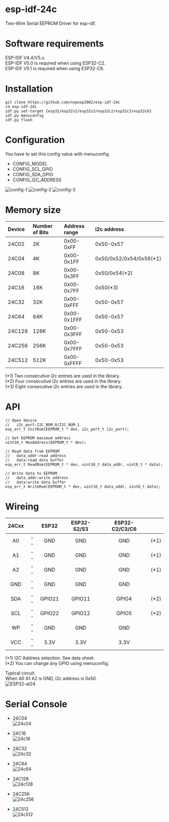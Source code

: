 # esp-idf-24c
Two-Wire Serial EEPROM Driver for esp-idf.   

# Software requirements   
ESP-IDF V4.4/V5.x.   
ESP-IDF V5.0 is required when using ESP32-C2.   
ESP-IDF V5.1 is required when using ESP32-C6.   

# Installation   

```
git clone https://github.com/nopnop2002/esp-idf-24c
cd esp-idf-24c
idf.py set-target {esp32/esp32s2/esp32s3/esp32c2/esp32c3/esp32c6}
idf.py menuconfig
idf.py flash
```


# Configuration   
You have to set this config value with menuconfig.   
- CONFIG_MODEL   
- CONFIG_SCL_GPIO   
- CONFIG_SDA_GPIO   
- CONFIG_I2C_ADDRESS   


![config-1](https://user-images.githubusercontent.com/6020549/79178157-6f166700-7e3f-11ea-9e1a-c8beab040df5.jpg)
![config-2](https://user-images.githubusercontent.com/6020549/79178160-70e02a80-7e3f-11ea-92c2-1c671a090f7b.jpg)
![config-3](https://user-images.githubusercontent.com/6020549/79178166-73428480-7e3f-11ea-8266-ceac32c4e09b.jpg)


# Memory size

|Device|Number of Bits|Address range|i2c address|
|:---|:---|:---|:---|
|24C02|2K|0x00-0xFF|0x50-0x57|
|24C04|4K|0x00-0x1FF|0x50/0x52/0x54/0x56(*1)|
|24C08|8K|0x00-0x3FF|0x50/0x54(*2)|
|24C16|16K|0x00-0x7FF|0x50(*3)|
|24C32|32K|0x00-0xFFF|0x50-0x57|
|24C64|64K|0x00-0x1FFF|0x50-0x57|
|24C128|128K|0x00-0x3FFF|0x50-0x53|
|24C256|256K|0x00-0x7FFF|0x50-0x53|
|24C512|512K|0x00-0xFFFF|0x50-0x53|

(*1) Two consecutive i2c entries are used in the library.   
(*2) Four consecutive i2c entries are used in the library.   
(*3) Eight consecutive i2c entries are used in the library.   


# API
```
// Open device
//   i2c_port:I2C_NUM_0/I2C_NUM_1
esp_err_t InitRom(EEPROM_t * dev, i2c_port_t i2c_port);

// Get EEPROM maximum address
uint16_t MaxAddress(EEPROM_t * dev);

// Read data from EEPROM
//   data_addr:read address
//   data:read data buffer
esp_err_t ReadRom(EEPROM_t * dev, uint16_t data_addr, uint8_t * data);

// Write data to EEPROM
//   data_addr:write address
//   data:write data buffer
esp_err_t WriteRom(EEPROM_t * dev, uint16_t data_addr, uint8_t data);
```


# Wireing  

|24Cxx||ESP32|ESP32-S2/S3|ESP32-C2/C3/C6||
|:-:|:-:|:-:|:-:|:-:|:-:|
|A0|--|GND|GND|GND|(*1)|
|A1|--|GND|GND|GND|(*1)|
|A2|--|GND|GND|GND|(*1)|
|GND|--|GND|GND|GND||
|SDA|--|GPIO21|GPIO11|GPIO4|(*2)|
|SCL|--|GPIO22|GPIO12|GPIO5|(*2)|
|WP|--|GND|GND|GND||
|VCC|--|3.3V|3.3V|3.3V||

(*1) I2C Address selection. See data sheet.   
(*2) You can change any GPIO using menuconfig.   

Typical circuit.   
When A0 A1 A2 is GND, i2c address is 0x50.  
![ESP32-at24](https://user-images.githubusercontent.com/6020549/203323623-46874bef-55e8-4b45-9d64-e1f55d6b7281.jpg)

# Serial Console   

- 24C04   
![24c04](https://user-images.githubusercontent.com/6020549/202889995-937bfd55-f6c7-4c9f-ad44-1d43cd60778a.jpg)

- 24C16   
![24c16](https://user-images.githubusercontent.com/6020549/202889996-2363c924-4f9e-4c81-bdd7-72c59f6d3f02.jpg)

- 24C32   
![24c32](https://user-images.githubusercontent.com/6020549/202890000-16089016-a1ce-48f4-b21c-1604f868329c.jpg)

- 24C64   
![24c64](https://user-images.githubusercontent.com/6020549/202890002-b9f3723d-3e51-4b91-9c28-50cedfc5072f.jpg)

- 24C128   
![24c128](https://user-images.githubusercontent.com/6020549/202890003-40b67add-18ae-424f-84e2-a0c083e33550.jpg)

- 24C256   
![24c256](https://user-images.githubusercontent.com/6020549/202890004-51accadc-c4f0-4d1c-9260-b84bb1449bba.jpg)

- 24C512   
![24c512](https://user-images.githubusercontent.com/6020549/202890005-1c7b9ac6-fcdb-4063-9350-150e9dfa9b8e.jpg)

